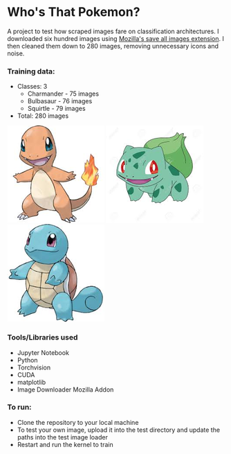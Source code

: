 # Who's That Pokemon?

<p>A project to test how scraped images fare on classification architectures. I downloaded six hundred images using <a href="https://addons.mozilla.org/en-US/firefox/addon/save-all-images-webextension/">Mozilla's save all images extension</a>. I then cleaned them down to 280 images, removing unnecessary icons and noise.</p>

<h3>Training data:</h3>
<ul><li>Classes: 3
  <ul><li>Charmander - 75 images</li>
    <li>Bulbasaur - 76 images</li>
    <li>Squirtle - 79 images</li></ul>
  </li>
  <li>Total: 280 images</li>
  </ul>
  
  <img src="https://github.com/ID56/Who-s-That-Pokemon/blob/master/pokemondata/charmander/image-12.jpeg">
  <img src="https://github.com/ID56/Who-s-That-Pokemon/blob/master/pokemondata/bulbasaur/bulb.jpeg">
  <img src="https://github.com/ID56/Who-s-That-Pokemon/blob/master/pokemondata/squirtle/image-9.jpeg">

<h3>Tools/Libraries used</h3>
<ul>
  <li>Jupyter Notebook</li>
  <li>Python</li>
  <li>Torchvision</li>
  <li>CUDA</li>
  <li>matplotlib</li>
  <li>Image Downloader Mozilla Addon</li>
 </ul>
 
 <h3>To run:</h3>
<ul>
  <li>Clone the repository to your local machine</li>
  <li>To test your own image, upload it into the test directory and update the paths into the test image loader</li>
  <li>Restart and run the kernel to train</li>
 </ul>
